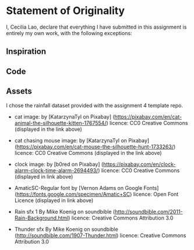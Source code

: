 # Statement of Originality

I, Cecilia Lao, declare that everything I have submitted in this
assignment is entirely my own work, with the following exceptions:

## Inspiration

## Code

## Assets

I chose the rainfall dataset provided with the assignment 4 template repo.

- cat image:
by [KatarzynaTyl on Pixabay] (https://pixabay.com/en/cat-animal-the-silhouette-kitten-1767554/)
licence: CC0 Creative Commons (displayed in the link above)

- cat chasing mouse image:
by [KatarzynaTyl on Pixabay] (https://pixabay.com/en/cat-mouse-the-silhouette-hunt-1733263/)
licence: CC0 Creative Commons (displayed in the link above)

- clock image:
by [b0red on Pixabay] (https://pixabay.com/en/clock-alarm-clock-time-alarm-2694493/)
licence: CC0 Creative Commons (displayed in link above)

- AmaticSC-Regular font
by [Vernon Adams on Google Fonts]
(https://fonts.google.com/specimen/Amatic+SC)
licence: Open Font Licence (displayed in link above)

- Rain sfx 1
By Mike Koenig on soundbible
(http://soundbible.com/2011-Rain-Background.html)
licence: Creative Commons Attribution 3.0

- Thunder sfx
By Mike Koenig on soundbible
(http://soundbible.com/1907-Thunder.html)
licence: Creative Commons Attribution 3.0
